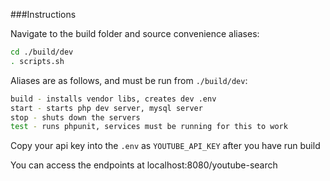 
###Instructions


Navigate to the build folder and source convenience aliases:

```sh
cd ./build/dev
. scripts.sh
```

Aliases are as follows, and must be run from `./build/dev`:

```sh
build - installs vendor libs, creates dev .env
start - starts php dev server, mysql server
stop - shuts down the servers
test - runs phpunit, services must be running for this to work
```

Copy your api key into the `.env` as `YOUTUBE_API_KEY` after you have run build

You can access the endpoints at localhost:8080/youtube-search
